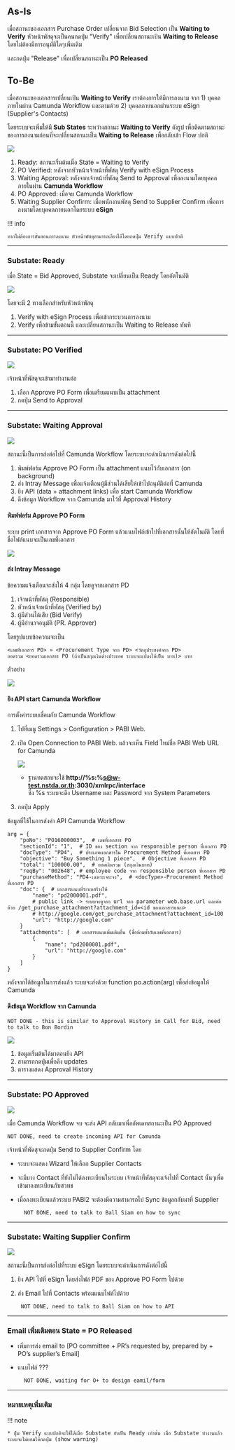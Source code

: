 ## As-Is

เมื่อสถานะของเอกสาร Purchase Order เปลี่ยนจาก Bid Selection เป็น **Waiting to Verify**
หัวหน้าพัสดุจะเป็นคนกดปุ่ม "Verify" เพื่อเปลี่ยนสถานะเป้น **Waiting to Release** โดยไม่ต้องมีการอนุมัติใดๆเพิ่มเติม

และกดปุ่ม "Release" เพื่อเปลี่ยนสถานะเป็น **PO Released**

## To-Be



เมื่อสถานะของเอกสารเปลี่ยนเป้น **Waiting to Verify** เราต้องการให้มีการลงนาม
จาก 1) บุคคลภายในผ่าน Camunda Workflow และตามด้วย 2) บุคคลภายนอกผ่านระบบ eSign (Supplier's Contacts)

โดยระบบจะเพิ่มให้มี **Sub States** ระหว่างสถานะ **Waiting to Verify** ดังรูป เพื่อติดตามสถานะของการลงนามก่อนที่จะเปลี่ยนสถานะเป็น **Waiting to Release** เพื่อกลับเข้า Flow ปกติ

![](pics/po1.png)

1. Ready: สถานะเริ่มต้นเมื่อ State = Waiting to Verify
2. PO Verified: หลังจากหัวหน้าเจ้าหน้าที่พัสดุ Verify with eSign Process
3. Waiting Approval: หลังจากเจ้าหน้าที่พัสดุ Send to Approval เพื่อลงนามโดยบุคคลภายในผ่าน **Camunda Workflow**
4. PO Approved: เมื่อจบ Camunda Workflow
5. Waiting Supplier Confirm: เมื่อพนักงานพัสดุ Send to Supplier Confirm เพื่อการลงนามโดยบุคคลภายนอกโดยระบบ **eSign**

!!! info

    หากไม่ต้องการขั้นตอนการลงนาม หัวหน้าพัสดุสามารถเลี่ยงได้โดยกดปุ่ม Verify แบบปกติ

---

### Substate: Ready

เมื่อ State = Bid Approved, Substate จะเปลี่ยนเป็น Ready โดยอัตโนมัติ

![](pics/po2.png)

โดยจะมี 2 ทางเลือกสำหรับหัวหน้าพัสดุ

1. Verify with eSign Process เพื่อเข้ากระบวนการลงนาม
2. Verify เพื่อข้ามขั้นตอนนี้ และเปลี่ยนสถานะเป็น Waiting to Release ทันที

---

### Substate: PO Verified

![](pics/po3.png)

เจ้าหน้าที่พัสดุจะเข้ามาทำงานต่อ

1. เลือก Approve PO Form เพื่อเตรียมแนบเป็น attachment
2. กดปุ่ม Send to Approval

---

### Substate: Waiting Approval

![](pics/po4.png)

สถานะนี้เป็นการส่งต่อไปที่ Camunda Workflow โดยระบบจะดำเนินการดังต่อไปนี้

1. พิมพ์ฟอร์ม Approve PO Form เป็น attachment แนบไว้กับเอกสาร (on background)
2. ส่ง Intray Message เพื่อแจ้งเตือนผู้มีส่วนได้เสียให้เข้าไปอนุมัติต่อที่ Camunda
3. ยิง API (data + attachment links) เพื่อ start Camunda Workflow
4. ดึงข้อมูล Workflow จาก Camunda มาไว้ที่ Approval History

#### พิมพ์ฟอร์ม Approve PO Form

ระบบ print เอกสารจาก Approve PO Form แล้วแนบไฟล์เข้าไปที่เอกสารนั้นให้อัตโนมัติ โดยที่ชื่อไฟล์แนบจะเป็นเลขที่เอกสาร

![](pics/po4_1.png)

#### ส่ง Intray Message

ข้อความแจ้งเตือนจะส่งให้ 4 กลุ่ม โดยดูจากเอกสาร PD

1. เจ้าหน้าที่พัสดุ (Responsible)
2. หัวหน้าเจ้าหน้าที่พัสดุ (Verified by)
3. ผู้มีส่วนได้เสีย (Bid Verify)
4. ผู้มีอำนาจอนุมัติ (PR. Approver)

โดยรูปแบบข้อความจะเป็น

    <เลขที่เอกสาร PO> » <Procurement Type จาก PD> <วัตถุประสงค์จาก PD>
    ยอดรวม <ยอดรวมเอกสาร PO (ถ้าเป็นสกุลเงินต่างประเทศ ระบบจะแปลงให้เป็น บาท)> บาท

ตัวอย่าง

![](pics/po4_2.png)

#### ยิง API start Camunda Workflow

การตั้งค่าระบบเชื่อมกับ Camunda Workflow

1. ไปที่เมนู Settings > Configuration > PABI Web.
2. เปิด Open Connection to PABI Web. แล้วจะเห็น Field ใหม่ชื่อ PABI Web URL for Camunda

    ![](pics/po4_3.png)

    - ฐานทดสอบจะใช้ **http://%s:%s@w-test.nstda.or.th:3030/xmlrpc/interface**
    <br/>ซึ่ง %s ระบบจะดึง Username และ Password จาก System Parameters

3. กดปุ่ม Apply

ข้อมูลที่ใช้ในการส่งค่า API Camunda Workflow

    arg = {
        "poNo": "PO16000003",  # เลขที่เอกสาร PO
        "sectionId": "1",  # ID ของ section จาก responsible person ที่เอกสาร PD
        "docType": "PD4",  # ประเภทเเอกสารใน Procurement Method ที่เอกสาร PD
        "objective": "Buy Something 1 piece",  # Objective ที่เอกสาร PD
        "total": "100000.00",  # ยอดเงินรวม (สกุลเงินบาท)
        "reqBy": "002648", # employee code จาก responsible person ที่เอกสาร PD
        "purchaseMethod": "PD4-เฉพาะเจาะจง",  # <docType>-Procurement Method ที่เอกสาร PD
        "doc": {  # เอกสารแนบที่ระบบสร้างให้
            "name": "pd2000001.pdf",
            # public link -> ระบบจะดูจาก url จาก parameter web.base.url และต่อด้วย /get_purchase_attachment?attachment_id=<id ของเอกสารแนบ>
            # http://google.com/get_purchase_attachment?attachment_id=100
            "url": "http://google.com"
        }
        "attachments": [  # เอกสารแนบเพิ่มเติมอื่น (ชื่อห้ามซ้ำกับเลขที่เอกสาร)
            {
                "name": "pd2000001.pdf",
                "url": "http://google.com"
            }
        ]
    }

หลังจากได้ข้อมูลในการส่งแล้ว ระบบจะส่งด้วย function po.action(arg)
เพื่อส่งข้อมูลให้ Camunda

#### ดึงข้อมูล Workflow จาก Camunda

    NOT DONE - this is similar to Approval History in Call for Bid, need to talk to Bon Bordin

![](pics/po_approval_history.png)

1. ข้อมูลเริ่มต้นได้มาตอนยิง API
2. สามารถกดปุ่มเพื่อดึง updates
3. ตารางแสดง Approval History

---

### Substate: PO Approved

![](pics/po5.png)

เมื่อ Camunda Workflow จบ จะส่ง API กลับมาเพื่ออัพเดทสถานะเป็น PO Approved

    NOT DONE, need to create incoming API for Camunda

เจ้าหน้าที่พัดสุจะกดปุ่ม Send to Supplier Confirm โดย

* ระบบจะแสดง Wizard ให้เลือก Supplier Contacts
* จะมีบาง Contact ที่ยังไม่ได้ลงทะเบียนในระบบ เจ้าหน้าที่พัสดุจะแจ้งไปที่ Contact นั้นๆเพื่อเข้ามาลงทะเบียนกับสวทช
* เมื่อลงทะเบียนแล้วระบบ PABI2 จะต้องมีความสามารถไป Sync ข้อมูลกลับมาที่ Supplier 
    
        NOT DONE, need to talk to Ball Siam on how to sync

---

### Substate: Waiting Supplier Confirm

![](pics/po6.png)

สถานะนี้เป็นการส่งต่อไปที่ระบบ eSign โดยระบบจะดำเนินการดังต่อไปนี้

1. ยิง API ไปที่ eSign โดยส่งไฟล์ PDF ของ Approve PO Form ไปด้วย
2. ส่ง Email ไปที่ Contacts พร้อมแนบไฟล์ไปด้วย

        NOT DONE, need to talk to Ball Siam on how to API

---

### Email เพิ่มเติมตอน State = PO Released

* เพิ่มการส่ง email to [PO committee + PR’s requested by, prepared by + PO’s supplier’s Email]
* แนบไฟล์ ???

        NOT DONE, waiting for O+ to design eamil/form

---

### หมายเหตุเพิ่มเติม


!!! note

    * ปุ่ม Verify แบบปกติจะใช้ได้เมื่อ Substate ยังเป็น Ready เท่านั้น เมื่อ Substate ทำงานแล้ว ระบบจะไม่ยอมให้กดปุ่ม (show warning)
